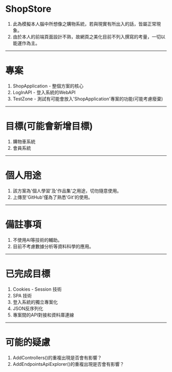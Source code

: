 # ShopStore
1. 此為模擬本人腦中所想像之購物系統，若與現實有所出入的話，皆屬正常現象。
2. 由於本人的前端頁面設計不熟，故網頁之美化目前不列入撰寫的考量，一切以能運作為主。
---------------------------------------
# 專案
1. ShopApplication - 整個方案的核心
2. LogInAPI - 登入系統的WebAPI
3. TestZone - 測試有可能會放入'ShopApplication'專案的功能(可能考慮廢棄)
---------------------------------------
# 目標(可能會新增目標)
1. 購物車系統
2. 會員系統
---------------------------------------
# 個人用途
1. 該方案為'個人學習'及'作品集'之用途，切勿隨意使用。
2. 上傳至'GitHub'僅為了熟悉'Git'的使用。
---------------------------------------
# 備註事項
1. 不使用AI等技術的輔助。
2. 目前不考慮數據分析等資料科學的應用。



***************************************
# 已完成目標
1. Cookies - Session 技術
2. SPA 技術
3. 登入系統的獨立專案化
4. JSON反序列化
5. 專案間的API對接和資料庫連線
***************************************
# 可能的疑慮
1. AddControllers()的重複出現是否會有影響？
2. AddEndpointsApiExplorer()的重複出現是否會有影響？
